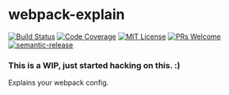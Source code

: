 # webpack-explain
[![Build Status](https://img.shields.io/travis/js-dxtools/webpack-explain.svg?style=flat-square)](https://travis-ci.org/js-dxtools/webpack-explain)
[![Code Coverage](https://img.shields.io/codecov/c/github/js-dxtools/webpack-explain.svg?style=flat-square)](https://codecov.io/github/js-dxtools/webpack-explain)
[![MIT License](https://img.shields.io/npm/l/webpack-explain.svg?style=flat-square)](http://opensource.org/licenses/MIT)
[![PRs Welcome](https://img.shields.io/badge/PRs-welcome-brightgreen.svg?style=flat-square)](http://makeapullrequest.com)
[![semantic-release](https://img.shields.io/badge/%20%20%F0%9F%93%A6%F0%9F%9A%80-semantic--release-e10079.svg?style=flat-square)](https://github.com/semantic-release/semantic-release)
<!--- [![version](https://img.shields.io/npm/v/webpack-explain.svg?style=flat-square)](http://npm.im/webpack-explain) --->
<!--- [![downloads](https://img.shields.io/npm/dm/webpack-explain.svg?style=flat-square)](http://npm-stat.com/charts.html?package=webpack-explain&from=2015-08-01) --->

### This is a WIP, just started hacking on this. :)

Explains your webpack config.

